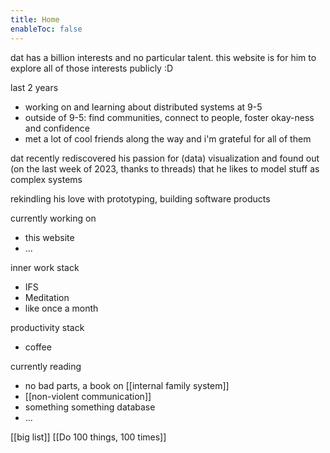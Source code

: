 ```yaml
---
title: Home
enableToc: false
---
```

dat has a billion interests and no particular talent. this website is for him to explore all of those interests publicly :D

last 2 years
- working on and learning about distributed systems at 9-5
- outside of 9-5: find communities, connect to people, foster okay-ness and confidence
- met a lot of cool friends along the way and i'm grateful for all of them

dat recently rediscovered his passion for (data) visualization and found out (on the last week of 2023, thanks to threads) that he likes to model stuff as complex systems

rekindling his love with prototyping, building software products

currently working on
- this website
- ...

inner work stack
- IFS
- Meditation
- like once a month

productivity stack
- coffee

currently reading
- no bad parts, a book on [[internal family system]]
- [[non-violent communication]]
- something something database
- ...

[[big list]]
[[Do 100 things, 100 times]]